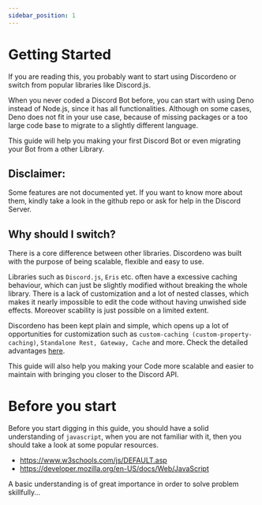 ```yaml
---
sidebar_position: 1
---
```


# Getting Started

If you are reading this, you probably want to start using Discordeno or switch from popular libraries like Discord.js.

When you never coded a Discord Bot before, you can start with using Deno instead of Node.js, since it has all functionalities. Although on some cases, Deno does not fit in your use case, because of missing packages or a too large code base to migrate to a slightly different language.

This guide will help you making your first Discord Bot or even migrating your Bot from a other Library.

## Disclaimer:
Some features are not documented yet. If you want to know more about them, kindly take a look in the github repo or ask for help in the Discord Server.

## Why should I switch?
There is a core difference between other libraries. Discordeno was built with the purpose of being scalable, flexible and easy to use.

Libraries such as `Discord.js`, `Eris` etc. often have a excessive caching behaviour, which can just be slightly modified without breaking the whole library. 
There is a lack of customization and a lot of nested classes, which makes it nearly impossible to edit the code without having unwished side effects.
Moreover scability is just possible on a limited extent.

Discordeno has been kept plain and simple, which opens up a lot of opportunities for customization such as `custom-caching (custom-property-caching)`, `Standalone Rest, Gateway, Cache` and more.
Check the detailed advantages [here](https://github.com/discordeno/discordeno).

This guide will also help you making your Code more scalable and easier to maintain with bringing you closer to the Discord API.

# Before you start
Before you start digging in this guide, you should have a solid understanding of `javascript`, when you are not familiar with it, then you should take a look at some popular resources.
* https://www.w3schools.com/js/DEFAULT.asp
* https://developer.mozilla.org/en-US/docs/Web/JavaScript

A basic understanding is of great importance in order to solve problem skillfully...



